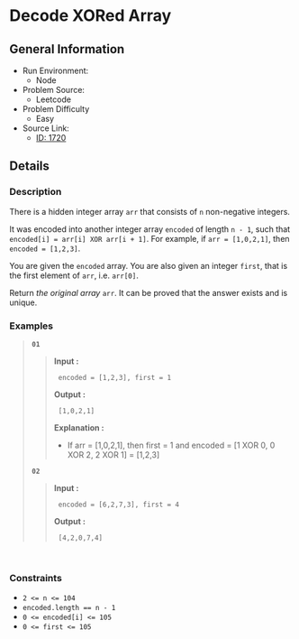 # Decode XORed Array

## General Information

- Run Environment:
  - Node
- Problem Source:
  - Leetcode
- Problem Difficulty
  - Easy
- Source Link:
  - [ID: 1720](https://leetcode.com/problems/decode-xored-array/)

## Details

### Description

There is a hidden integer array `arr` that consists of `n` non-negative integers.

It was encoded into another integer array `encoded` of length `n - 1`, such that `encoded[i] = arr[i] XOR arr[i + 1]`. For example, if `arr = [1,0,2,1]`, then `encoded = [1,2,3]`.

You are given the `encoded` array. You are also given an integer `first`, that is the first element of `arr`, i.e. `arr[0]`.

Return *the original array* `arr`. It can be proved that the answer exists and is unique.
&nbsp;

### Examples

> **`01`**
>>**Input :**
>>
>>      encoded = [1,2,3], first = 1
>>
>>**Output :**
>>
>>      [1,0,2,1]
>>
>>**Explanation :**
>>
>> - If arr = [1,0,2,1], then first = 1 and encoded = [1 XOR 0, 0 XOR 2, 2 XOR 1] = [1,2,3]
>
> **`02`**
>>**Input :**
>>
>>      encoded = [6,2,7,3], first = 4
>>
>>**Output :**
>>
>>      [4,2,0,7,4]
>>
>

&nbsp;

### Constraints

- `2 <= n <= 104`
- `encoded.length == n - 1`
- `0 <= encoded[i] <= 105`
- `0 <= first <= 105`
